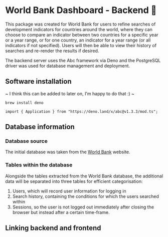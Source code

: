 # World Bank Dashboard - Backend 🥐

This package was created for World Bank for users to refine searches of development indicators for countries around the world, where they can choose to compare an indicator between two countries for a specific year or a year range, or for one country, an indicator for a year range (or all indicators if not specified). Users will then be able to view their history of searches and re-render the results if desired.

The backend server uses the Abc framework via Deno and the PostgreSQL driver was used for database management and deployment.

## Software installation

~ I think this can be added to later on, I'm happy to do that :) ~

```
brew install deno

import { Application } from "https://deno.land/x/abc@v1.3.3/mod.ts";
```

## Database information

### Database source

The initial database was taken from the [World Bank](https://www.kaggle.com/datasets/kaggle/world-development-indicators) website.

### Tables within the database

Alongside the tables extracted from the World Bank database, the additional data will be separated into three tables for efficient categorisation:

1. Users, which will record user information for logging in
2. Search history, containing the conditions for which the users searched within
3. Sessions, so the user is not logged out immediately after closing the browser but instead after a certain time-frame.

## Linking backend and frontend
